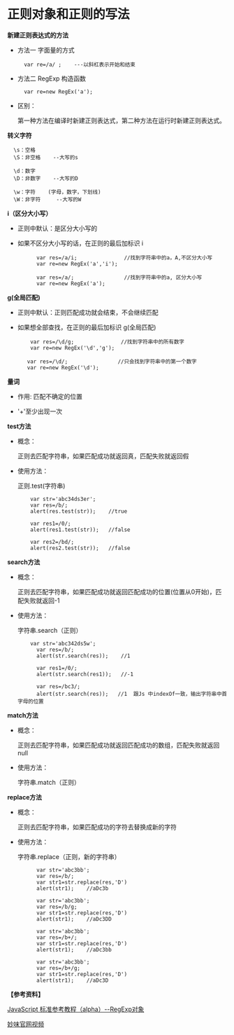 正则对象和正则的写法
========

**新建正则表达式的方法**

* 方法一 字面量的方式

        var re=/a/ ;    ---以斜杠表示开始和结束   
        
* 方法二 RegExp 构造函数

        var re=new RegEx('a'); 
        
* 区别：

  第一种方法在编译时新建正则表达式，第二种方法在运行时新建正则表达式。


**转义字符**

      \s：空格
      \S：非空格    --大写的s
      
      \d：数字
      \D：非数字    --大写的D
      
      \w：字符    (字母，数字，下划线)
      \W：非字符     --大写的W

**i（区分大小写）**

* 正则中默认：是区分大小写的

* 如果不区分大小写的话，在正则的最后加标识 i    

            var res=/a/i;               //找到字符串中的a，A,不区分大小写
            var re=new RegEx('a','i');

            var res=/a/;                //找到字符串中的a, 区分大小写
            var re=new RegEx('a');
            
**g(全局匹配)**

* 正则中默认：正则匹配成功就会结束，不会继续匹配

* 如果想全部查找，在正则的最后加标识 g(全局匹配)  

          var res=/\d/g;               //找到字符串中的所有数字
          var re=new RegEx('\d','g');

         var res=/\d/;                //只会找到字符串中的第一个数字
         var re=new RegEx('\d');
**量词**
* 作用: 匹配不确定的位置

* '+'至少出现一次   
   



**test方法**

* 概念：

  正则去匹配字符串，如果匹配成功就返回真，匹配失败就返回假

* 使用方法：

   正则.test(字符串)

          var str='abc34ds3er';
          var res=/b/;
          alert(res.test(str));    //true

          var res1=/0/;
          alert(res1.test(str));   //false

          var res2=/bd/;
          alert(res2.test(str));   //false
          
 
**search方法**

* 概念：

  正则去匹配字符串，如果匹配成功就返回匹配成功的位置(位置从0开始)，匹配失败就返回-1   

* 使用方法：

   字符串.search（正则）
   
          var str='abc342ds5w';
            var res=/b/;
            alert(str.search(res));    //1

            var res1=/0/;
            alert(str.search(res1));   //-1

            var res=/bc3/;
            alert(str.search(res));   //1  跟Js 中indexOf一致，输出字符串中首字母的位置
            

**match方法**

* 概念：

  正则去匹配字符串，如果匹配成功就返回匹配成功的数组，匹配失败就返回null  

* 使用方法：

   字符串.match（正则）
   
   
**replace方法**

* 概念：

  正则去匹配字符串，如果匹配成功的字符去替换成新的字符

* 使用方法：

   字符串.replace（正则，新的字符串）
   
   
            var str='abc3bb';
            var res=/b/;
            var str1=str.replace(res,'D')
            alert(str1);    //aDc3b

            var str='abc3bb';
            var res=/b/g;
            var str1=str.replace(res,'D')
            alert(str1);    //aDc3DD

            var str='abc3bb';
            var res=/b+/;
            var str1=str.replace(res,'D')
            alert(str1);    //aDc3bb

            var str='abc3bb';
            var res=/b+/g;
            var str1=str.replace(res,'D')
            alert(str1);    //aDc3D
   
   
   
   
   
   
   
 **【参考资料】**
  
  [JavaScript 标准参考教程（alpha）--RegExp对象](http://javascript.ruanyifeng.com/stdlib/regexp.html#toc0)
  
  [妙味官网视频](http://2017.miaov.com/v_show/341)
   
   
   
   
          
